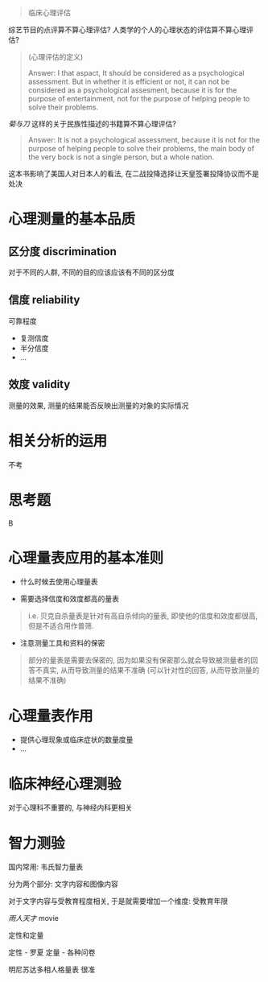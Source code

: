 
> 临床心理评估

综艺节目的点评算不算心理评估? 人类学的个人的心理状态的评估算不算心理评估?

> (心理评估的定义)
>
> Answer: I that aspact, It should be considered as a psychological assessment. But in whether it is efficient or not, it can not be considered as a psychological assesment, because it is for the purpose of entertainment, not for the purpose of helping people to solve their problems.

*菊与刀* 这样的关于民族性描述的书籍算不算心理评估?

> Answer: It is not a psychological assessment, because it is not for the purpose of helping people to solve their problems, the main body of the very bock is not a single person, but a whole nation.

这本书影响了美国人对日本人的看法, 在二战投降选择让天皇签署投降协议而不是处决

# 心理测量的基本品质

## 区分度 discrimination

对于不同的人群, 不同的目的应该应该有不同的区分度

## 信度 reliability

可靠程度
- 复测信度
- 半分信度
- ...

## 效度 validity

测量的效果, 测量的结果能否反映出测量的对象的实际情况

# 相关分析的运用

不考

# 思考题

B

# 心理量表应用的基本准则

- 什么时候去使用心理量表

- 需要选择信度和效度都高的量表

> i.e. 贝克自杀量表是针对有高自杀倾向的量表, 即使他的信度和效度都很高, 但是不适合用作普筛. 

- 注意测量工具和资料的保密

> 部分的量表是需要去保密的, 因为如果没有保密那么就会导致被测量者的回答不真实, 从而导致测量的结果不准确 (可以针对性的回答, 从而导致测量的结果不准确)

# 心理量表作用

- 提供心理现象或临床症状的数量度量
- ...

# 临床神经心理测验

对于心理科不重要的, 与神经内科更相关

# 智力测验

国内常用: 韦氏智力量表

分为两个部分: 文字内容和图像内容

对于文字内容与受教育程度相关, 于是就需要增加一个维度: 受教育年限

*雨人天才* movie

定性和定量

定性 - 罗夏
定量 - 各种问卷

明尼苏达多相人格量表 很准

